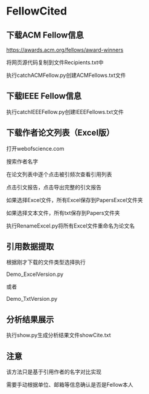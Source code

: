 # FellowCited

## 下载ACM Fellow信息
https://awards.acm.org/fellows/award-winners

将网页源代码复制到文件Recipients.txt中

执行catchACMFellow.py创建ACMFellows.txt文件

## 下载IEEE Fellow信息
执行catchIEEEFellow.py创建IEEEFellows.txt文件

## 下载作者论文列表（Excel版）
打开webofscience.com

搜索作者名字

在论文列表中逐个点击被引频次查看引用列表

点击引文报告，点击导出完整的引文报告

如果选择Excel文件，所有Excel保存到PapersExcel文件夹

如果选择文本文件，所有txt保存到Papers文件夹

执行RenameExcel.py将所有Excel文件重命名为论文名

## 引用数据提取
根据刚才下载的文件类型选择执行


Demo_ExcelVersion.py

或者

Demo_TxtVersion.py

## 分析结果展示
执行show.py生成分析结果文件showCite.txt

## 注意
该方法只是基于引用作者的名字对比实现

需要手动根据单位、邮箱等信息确认是否是Fellow本人